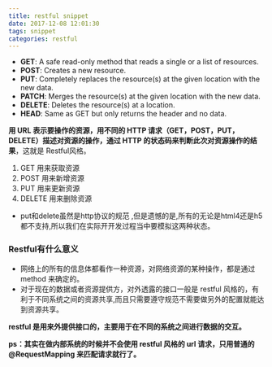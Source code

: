 ```yaml
---
title: restful snippet
date: 2017-12-08 12:01:30
tags: snippet
categories: restful
---
```


- **GET**: A safe read-only method that reads a single or a list of resources.
- **POST**: Creates a new resource.
- **PUT**: Completely replaces the resource(s) at the given location with the new data.
- **PATCH**: Merges the resource(s) at the given location with the new data.
- **DELETE**: Deletes the resource(s) at a location.
- **HEAD**: Same as GET but only returns the header and no data.

**用 URL 表示要操作的资源，用不同的 HTTP 请求（GET，POST，PUT，DELETE）描述对资源的操作，通过 HTTP 的状态码来判断此次对资源操作的结果**，这就是 Restful风格。 

1. GET 用来获取资源
2. POST 用来新增资源
3. PUT 用来更新资源
4. DELETE 用来删除资源

- put和delete虽然是http协议的规范 ,但是遗憾的是,所有的无论是html4还是h5都不支持,所以我们在实际开开发过程当中要模拟这两种状态。 


### Restful有什么意义

- 网络上的所有的信息体都看作一种资源，对网络资源的某种操作，都是通过 method 来确定的。 
- 对于现在的数据或者资源提供方，对外透露的接口一般是 restful 风格的，有利于不同系统之间的资源共享,而且只需要遵守规范不需要做另外的配置就能达到资源共享。 

**restful 是用来外提供接口的，主要用于在不同的系统之间进行数据的交互。**

**ps：其实在做内部系统的时候并不会使用 restful 风格的 url 请求，只用普通的 @RequestMapping 来匹配请求就行了。**